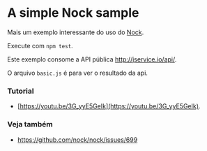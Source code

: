 # A simple Nock sample

Mais um exemplo interessante do uso do [Nock](https://github.com/nock/nock).

Execute com `npm test`.

Este exemplo consome a API pública http://jservice.io/api/.

O arquivo `basic.js` é para ver o resultado da api.

### Tutorial

- [https://youtu.be/3G_yyE5GeIk](https://youtu.be/3G_yyE5GeIk). 


### Veja também

- https://github.com/nock/nock/issues/699